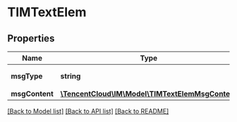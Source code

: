 # TIMTextElem

## Properties
Name | Type | Description | Notes
------------ | ------------- | ------------- | -------------
**msgType** | **string** | TIM 消息对象类型 | [default to 'TIMTextElem']
**msgContent** | [**\TencentCloud\IM\Model\TIMTextElemMsgContent**](TIMTextElemMsgContent.md) |  | 

[[Back to Model list]](../README.md#documentation-for-models) [[Back to API list]](../README.md#documentation-for-api-endpoints) [[Back to README]](../README.md)


